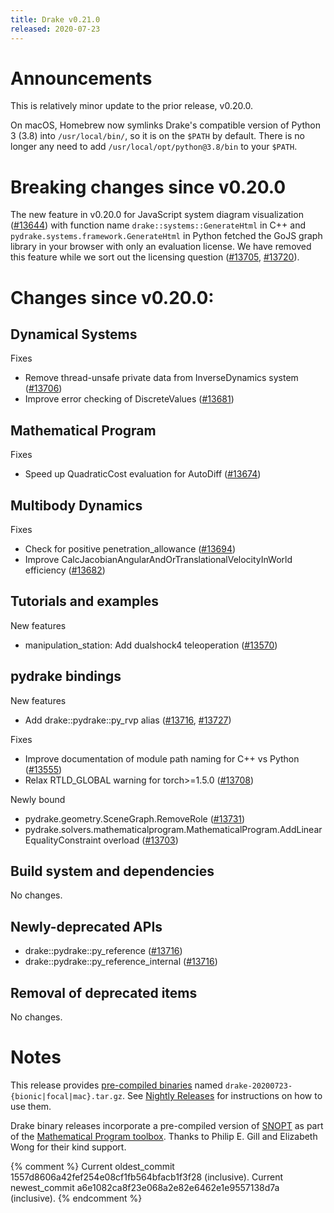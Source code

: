```yaml
---
title: Drake v0.21.0
released: 2020-07-23
---
```


# Announcements

This is relatively minor update to the prior release, v0.20.0.

On macOS, Homebrew now symlinks Drake's compatible version of Python 3 (3.8)
into ``/usr/local/bin/``, so it is on the ``$PATH`` by default.  There is no
longer any need to add ``/usr/local/opt/python@3.8/bin`` to your ``$PATH``.

# Breaking changes since v0.20.0

The new feature in v0.20.0 for JavaScript system diagram visualization
([#13644][_#13644]) with function name ``drake::systems::GenerateHtml`` in C++ and
``pydrake.systems.framework.GenerateHtml`` in Python fetched the GoJS graph
library in your browser with only an evaluation license.  We have removed this
feature while we sort out the licensing question ([#13705][_#13705], [#13720][_#13720]).

# Changes since v0.20.0:

## Dynamical Systems

Fixes

* Remove thread-unsafe private data from InverseDynamics system ([#13706][_#13706])
* Improve error checking of DiscreteValues ([#13681][_#13681])

## Mathematical Program

Fixes

* Speed up QuadraticCost evaluation for AutoDiff ([#13674][_#13674])

## Multibody Dynamics

Fixes

* Check for positive penetration_allowance ([#13694][_#13694])
* Improve CalcJacobianAngularAndOrTranslationalVelocityInWorld efficiency ([#13682][_#13682])

## Tutorials and examples

New features

* manipulation_station: Add dualshock4 teleoperation ([#13570][_#13570])

## pydrake bindings

New features

* Add drake::pydrake::py_rvp alias ([#13716][_#13716], [#13727][_#13727])

Fixes

* Improve documentation of module path naming for C++ vs Python ([#13555][_#13555])
* Relax RTLD_GLOBAL warning for torch>=1.5.0 ([#13708][_#13708])

Newly bound

* pydrake.geometry.SceneGraph.RemoveRole ([#13731][_#13731])
* pydrake.solvers.mathematicalprogram.MathematicalProgram.AddLinearEqualityConstraint overload ([#13703][_#13703])

## Build system and dependencies

No changes.

## Newly-deprecated APIs

* drake::pydrake::py_reference ([#13716][_#13716])
* drake::pydrake::py_reference_internal ([#13716][_#13716])

## Removal of deprecated items

No changes.

# Notes

This release provides
[pre-compiled binaries](https://github.com/RobotLocomotion/drake/releases/tag/v0.21.0)
named ``drake-20200723-{bionic|focal|mac}.tar.gz``. See
[Nightly Releases](/from_binary.html#nightly-releases) for instructions on how to use them.

Drake binary releases incorporate a pre-compiled version of
[SNOPT](https://ccom.ucsd.edu/~optimizers/solvers/snopt/) as part of the
[Mathematical Program toolbox](https://drake.mit.edu/doxygen_cxx/group__solvers.html).
Thanks to Philip E. Gill and Elizabeth Wong for their kind support.

[_#13555]: https://github.com/RobotLocomotion/drake/pull/13555
[_#13570]: https://github.com/RobotLocomotion/drake/pull/13570
[_#13644]: https://github.com/RobotLocomotion/drake/pull/13644
[_#13674]: https://github.com/RobotLocomotion/drake/pull/13674
[_#13681]: https://github.com/RobotLocomotion/drake/pull/13681
[_#13682]: https://github.com/RobotLocomotion/drake/pull/13682
[_#13694]: https://github.com/RobotLocomotion/drake/pull/13694
[_#13703]: https://github.com/RobotLocomotion/drake/pull/13703
[_#13705]: https://github.com/RobotLocomotion/drake/pull/13705
[_#13706]: https://github.com/RobotLocomotion/drake/pull/13706
[_#13708]: https://github.com/RobotLocomotion/drake/pull/13708
[_#13716]: https://github.com/RobotLocomotion/drake/pull/13716
[_#13720]: https://github.com/RobotLocomotion/drake/pull/13720
[_#13727]: https://github.com/RobotLocomotion/drake/pull/13727
[_#13731]: https://github.com/RobotLocomotion/drake/pull/13731

{% comment %}
Current oldest_commit 1557d8606a42fef254e08cf1fb564bfacb1f3f28 (inclusive).
Current newest_commit a6e1082ca8f23e068a2e82e6462e1e9557138d7a (inclusive).
{% endcomment %}
